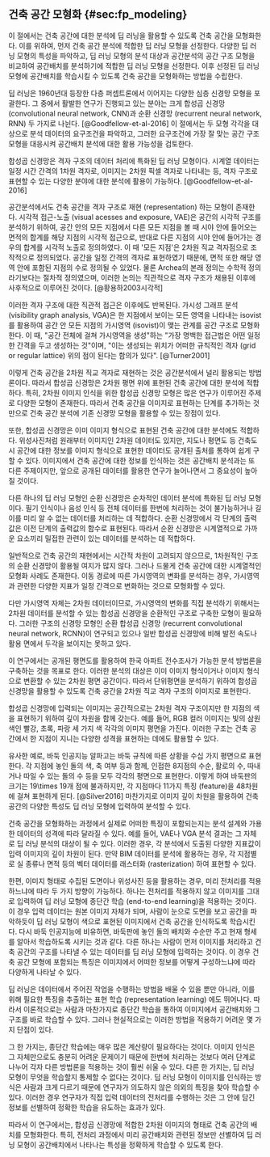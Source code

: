 ## 건축 공간 모형화 {#sec:fp_modeling}

이 절에서는
건축 공간에 대한 분석에 딥 러닝을 활용할 수 있도록
건축 공간을 모형화한다.
이를 위하여,
먼저 건축 공간 분석에 적합한 딥 러닝 모형을 선정한다.
다양한 딥 러닝 모형의 특성을 파악하고,
딥 러닝 모형의 분석 대상과
공간분석의 공간 구조 모형을 비교하여
공간배치를 분석하기에 적합한 딥 러닝 모형을 선정한다.
이후 선정된 딥 러닝 모형에 공간배치를 학습시킬 수 있도록
건축 공간을 모형화하는 방법을 수립한다.

딥 러닝은
1960년대 등장한 다층 퍼셉트론에서 이어지는
다양한 심층 신경망 모형을 포괄한다.
그 중에서 활발한 연구가 진행되고 있는 분야는
크게
합성곱 신경망 (convolutional neural network, CNN)과
순환 신경망 (recurrent neural network, RNN)
두 가지로 나뉜다.
[@Goodfellow-et-al-2016]
이 절에서는
두 모형 각각을 대상으로
분석 데이터의 요구조건을 파악하고,
그러한 요구조건에 가장 잘 맞는 공간 구조 모형을 대응시켜
공간배치 분석에 대한 활용 가능성을 검토한다.

합성곱 신경망은
격자 구조의 데이터 처리에 특화된 딥 러닝 모형이다.
시계열 데이터는 일정 시간 간격의 1차원 격자로,
이미지는 2차원 픽셀 격자로 나타내는 등,
격자 구조로 표현할 수 있는 다양한 분야에 대한 분석에 활용이 가능하다.
[@Goodfellow-et-al-2016]

공간분석에서도
건축 공간을 격자 구조로 재현 (representation) 하는 모형이 존재한다.
시각적 접근-노출 (visual acesses and exposure, VAE)은
공간의 시각적 구조를 분석하기 위하여,
공간 안의 모든 지점에서 다른 모든 지점을 볼 때
시야 안에 들어오는 면적의 합계를 해당 지점의 시각적 접근으로,
반대로 다른 지점의 시야 안에 들어가는 경우의 합계를 시각적 노출로 정의하였다.
이 때 '모든 지점'은 2차원 직교 격자점으로 조작적으로 정의되었다.
공간을 일정 간격의 격자로 표현하였기 때문에,
면적 또한 해당 영역 안에 포함된 지점의 수로 정의될 수 있었다.
물론 Archea의 본래 정의는 수학적 정의라기보다는 절차적 정의였으며,
이러한 논의는 직관적으로 격자 구조가 채용된 이후에 사후적으로 이루어진 것이다.
[@황용하2003시각적]

이러한 격자 구조에 대한 직관적 접근은 이후에도 반복된다.
가시성 그래프 분석 (visibility graph analysis, VGA)은
한 지점에서 보이는 모든 영역을 나타내는 isovist를 활용하여
공간 안 모든 지점의 가시영역 (isovist)이 맺는 관계를 공간 구조로 모형화한다.
이 때, "공간 전체에 걸쳐 가시영역을 생성"하는
"가장 명백한 접근법은 어떤 일정한 간격을 두고 생성하는 것"이며,
"이는 생성되는 위치가 어떠한 규칙적인 격자 (grid or regular lattice) 위의 점이 된다는 함의가 있다".
[@Turner2001]

이렇게 건축 공간을 2차원 직교 격자로 재현하는 것은
공간분석에서 널리 활용되는 방법론이다.
따라서 합성곱 신경망은
2차원 평면 위에 표현된 건축 공간에 대한 분석에 적합하다.
특히, 2차원 이미지 인식을 위한 합성곱 신경망 모형은 많은 연구가 이루어진 주제로 다양한 모형이 존재한다.
따라서
건축 공간을 이미지로 표현하는 단계를 추가하는 것만으로
건축 공간 분석에 기존 신경망 모형을 활용할 수 있는 장점이 있다.

또한, 합성곱 신경망은
이미 이미지 형식으로 표현된 건축 공간에 대한 분석에도 적합하다.
위성사진처럼 원래부터 이미지인 2차원 데이터도 있지만,
지도나 평면도 등 건축도시 공간에 대한 정보를 이미지 형식으로 표현한 데이터도
공개된 출처를 통하여 쉽게 구할 수 있다.
이미지에서 건축 공간에 대한 정보를 인식하는 것은
공간배치 분석과는 또 다른 주제이지만,
앞으로 공개된 데이터를 활용한 연구가 늘어나면서 그 중요성이 높아질 것이다.

다른 하나의 딥 러닝 모형인
순환 신경망은
순차적인 데이터 분석에 특화된 딥 러닝 모형이다.
필기 인식이나 음성 인식 등
전체 데이터를 한번에 처리하는 것이 불가능하거나
길이를 미리 알 수 없는 데이터를 처리하는 데 적합하다.
순환 신경망에서 각 단계의 출력값은 이전 단계의 출력값의 함수로 표현된다.
따라서 순환 신경망은
시계열적으로 가까운 요소끼리 밀접한 관련이 있는 데이터를 분석하는 데 적합하다.

일반적으로 건축 공간의 재현에서는 시간적 차원이 고려되지 않으므로,
1차원적인 구조의 순환 신경망이 활용될 여지가 많지 않다.
그러나 드물게 건축 공간에 대한 시계열적인 모형화 사례도 존재한다.
이동 경로에 따른 가시영역의 변화를 분석하는 경우,
가시영역과 관련한 다양한 지표가 일정 간격으로 변화하는 것으로
모형화할 수 있다.

다만 가시영역 자체는 2차원 데이터이므로,
가시영역의 변화를 직접 분석하기 위해서는
2차원 데이터를 분석할 수 있는 합성곱 신경망을
순환적인 구조로 구축한 모형이 필요하다.
그러한 구조의 신경망 모형인
순환 합성곱 신경망 (recurrent convolutional neural network, RCNN)이
연구되고 있으나
일반 합성곱 신경망에 비해
발전 속도나 활용 면에서 두각을 보이지는 못하고 있다.

이 연구에서는 공개된 평면도를 활용하여
한국 아파트 전수조사가 가능한 분석 방법론을 구축하는 것을 목표로 한다.
이러한 분석의 대상은
이미 이미지 형식이거나 이미지 형식으로 변환할 수 있는
2차원 평면 공간이다.
따라서 단위평면을 분석하기 위하여
합성곱 신경망을 활용할 수 있도록
건축 공간을 2차원 직교 격자 구조의 이미지로 표현한다.

합성곱 신경망에 입력되는 이미지는 공간적으로는 2차원 격자 구조이지만
한 지점의 색을 표현하기 위하여 깊이 차원을 함께 갖는다.
예를 들어, RGB 컬러 이미지는
빛의 삼원색인 빨강, 초록, 파랑 세 가지 색 각각의 이미지 평면을 가진다.
이러한 구조는 건축 공간에서 한 지점이 지니는 다양한 성격을 표현하는 데에도 활용할 수 있다.

유사한 예로,
바둑 인공지능 알파고는 바둑 규칙에 따른 상황을 수십 가지 평면으로 표현한다.
각 지점에 놓인 돌의 색, 축 여부 등과 함께,
인접한 8지점의 수순, 활로의 수, 따내거나 따일 수 있는 돌의 수 등을 모두 각각의 평면으로 표현한다.
이렇게 하여 바둑판의 크기는 19\times 19개 점에 불과하지만,
각 지점마다 11가지 특징 (feature)을 48차원에 걸쳐 표현하게 된다.
[@Silver2016]
마찬가지로 이미지 깊이 차원을 활용하여
건축 공간의 다양한 특성도
딥 러닝 모형에 입력하여 분석할 수 있다.

건축 공간을 모형화하는 과정에서 실제로 어떠한 특징이 포함되는지는
분석 설계와 가용한 데이터의 성격에 따라 달라질 수 있다.
예를 들어, VAE나 VGA 분석 결과는 그 자체로 딥 러닝 분석의 대상이 될 수 있다.
이러한 경우, 각 분석에서 도출된 다양한 지표값이 입력 이미지의 깊이 차원이 된다.
만약 BIM 데이터를 분석에 활용하는 경우,
각 지점별로 실 종류나 면적 등의 벡터 데이터를 래스터화 (rasterization) 하여 표현할 수 있다.

한편, 이미지 형태로 수집된 도면이나 위성사진 등을 활용하는 경우,
미리 전처리를 적용하느냐에 따라 두 가지 방향이 가능하다.
하나는 전처리를 적용하지 않고 이미지를 그대로 입력하여
딥 러닝 모형에 종단간 학습 (end-to-end learning)을 적용하는 것이다.
이 경우 입력 데이터는 원본 이미지 자체가 되며,
사람이 눈으로 도면을 보고 공간을 파악하듯이
딥 러닝 모형이 색으로 표현된 이미지에서 건축 공간을 인식하도록 학습시킨다.
다시 바둑 인공지능에 비유하면,
바둑판에 놓인 돌의 배치와 수순만 주고 현재 형세를 알아서 학습하도록 시키는 것과 같다.
다른 하나는 사람이 먼저 이미지를 처리하고
건축 공간의 구조를 나타낼 수 있는 데이터를 딥 러닝 모형에 입력하는 것이다.
이 경우 건축 공간 모형에 포함되는 특징은
이미지에서 어떠한 정보를 어떻게 구성하느냐에 따라 다양하게 나타날 수 있다.

딥 러닝은 데이터에서 주어진 작업을 수행하는 방법을 배울 수 있을 뿐만 아니라,
이를 위해 필요한 특징을 추출하는 표현 학습 (representation learning) 에도 뛰어나다.
따라서 이론적으로는 사람과 마찬가지로
종단간 학습을 통하여
이미지에서 공간배치와 그 구조를 바로 학습할 수 있다.
그러나 현실적으로는 이러한 방법을 적용하기 어려운 몇 가지 단점이 있다.

그 한 가지는, 종단간 학습에는 매우 많은 계산량이 필요하다는 것이다.
이미지 인식은 그 자체만으로도 충분히 어려운 문제이기 때문에
한번에 처리하는 것보다 여러 단계로 나누어
각자 다른 방법론을 적용하는 것이 훨씬 쉬울 수 있다.
다른 한 가지는, 딥 러닝 모형이 무엇을 학습할지 통제할 수 없다는 것이다.
딥 러닝 모형이 이미지를 인식하는 방식은 사람과 크게 다르기 때문에
연구자가 의도하지 않은 의외의 특징을 찾아 학습할 수 있다.
이러한 경우 연구자가 직접 입력 데이터의 전처리를 수행하는 것은
그 안에 담긴 정보를 선별하여 정확한 학습을 유도하는 효과가 있다.

따라서 이 연구에서는,
합성곱 신경망에 적합한 2차원 이미지의 형태로 건축 공간의 배치를 모형화한다.
특히, 전처리 과정에서
미리 공간배치와 관련된 정보만 선별하여
딥 러닝 모형이 공간배치에서 나타나는 특성을 정확하게 학습할 수 있도록 한다.
